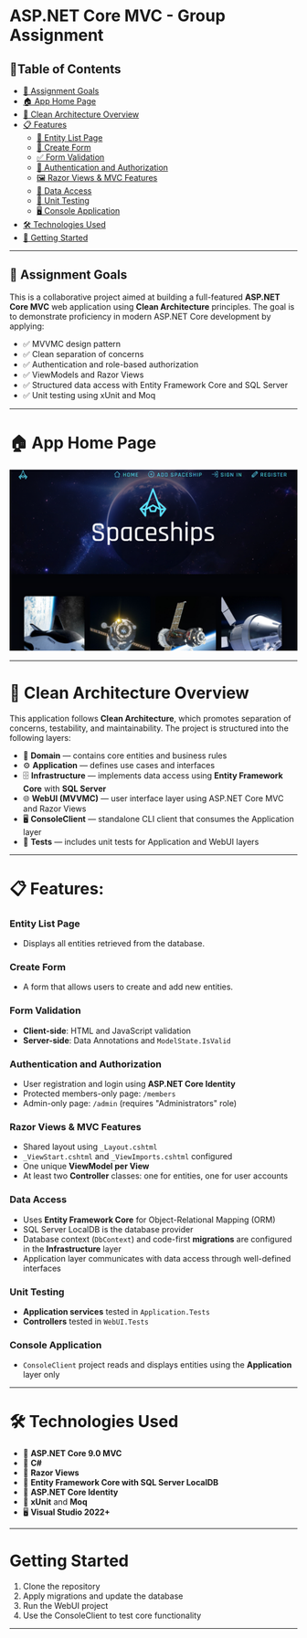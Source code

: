 # ASP.NET Core MVC - Group Assignment

## 🔗Table of Contents
- [📌 Assignment Goals](#assignment-goals)
- [🏠 App Home Page](#app-home-page)
- [📐 Clean Architecture Overview](#clean-architecture-overview)
- [📋 Features](#features)
  - [📄 Entity List Page](#entity-list-page)
  - [📝 Create Form](#create-form)
  - [✅ Form Validation](#form-validation)
  - [🔐 Authentication and Authorization](#authentication-and-authorization)
  - [🖼️ Razor Views & MVC Features](#razor-views--mvc-features)
  - [💾 Data Access](#data-access)
  - [🧪 Unit Testing](#unit-testing)
  - [🖥️ Console Application](#console-application)
- [🛠️ Technologies Used](#technologies-used)
- [🚀 Getting Started](#getting-started)

---

## 📌 Assignment Goals
This is a collaborative project aimed at building a full-featured **ASP.NET Core MVC** web application using **Clean Architecture** principles. The goal is to demonstrate proficiency in modern ASP.NET Core development by applying:

- ✅ MVVMC design pattern
- ✅ Clean separation of concerns
- ✅ Authentication and role-based authorization
- ✅ ViewModels and Razor Views
- ✅ Structured data access with Entity Framework Core and SQL Server
- ✅ Unit testing using xUnit and Moq

---

# 🏠 App Home Page
![HomePage](SpaceshipsApp/wwwroot/Images/HomePage.png)

---

# 📐 Clean Architecture Overview

This application follows **Clean Architecture**, which promotes separation of concerns, testability, and maintainability. The project is structured into the following layers:

- 🧠 **Domain** — contains core entities and business rules
- ⚙️ **Application** — defines use cases and interfaces
- 🗄️ **Infrastructure** — implements data access using **Entity Framework Core** with **SQL Server**
- 🌐 **WebUI (MVVMC)** — user interface layer using ASP.NET Core MVC and Razor Views
- 🖥️ **ConsoleClient** — standalone CLI client that consumes the Application layer
- 🧪 **Tests** — includes unit tests for Application and WebUI layers

---

# 📋 Features:

### Entity List Page
- Displays all entities retrieved from the database.

### Create Form
- A form that allows users to create and add new entities.

### Form Validation
- **Client-side**: HTML and JavaScript validation
- **Server-side**: Data Annotations and `ModelState.IsValid`

### Authentication and Authorization
- User registration and login using **ASP.NET Core Identity**
- Protected members-only page: `/members`
- Admin-only page: `/admin` (requires "Administrators" role)

### Razor Views & MVC Features
- Shared layout using `_Layout.cshtml`
- `_ViewStart.cshtml` and `_ViewImports.cshtml` configured
- One unique **ViewModel per View**
- At least two **Controller** classes: one for entities, one for user accounts

### Data Access
- Uses **Entity Framework Core** for Object-Relational Mapping (ORM)
- SQL Server LocalDB is the database provider
- Database context (`DbContext`) and code-first **migrations** are configured in the **Infrastructure** layer
- Application layer communicates with data access through well-defined interfaces

### Unit Testing
- **Application services** tested in `Application.Tests`
- **Controllers** tested in `WebUI.Tests`

### Console Application
- `ConsoleClient` project reads and displays entities using the **Application** layer only

---

# 🛠️ Technologies Used  
- 🔷 **ASP.NET Core 9.0 MVC**
- 💬 **C#**
- 📄 **Razor Views**
- 💽 **Entity Framework Core with SQL Server LocalDB**
- 🔐 **ASP.NET Core Identity**
- 🧪 **xUnit** and **Moq**
- 🖥️ **Visual Studio 2022+**

---

# Getting Started
1. Clone the repository
2. Apply migrations and update the database
3. Run the WebUI project
4. Use the ConsoleClient to test core functionality

---
